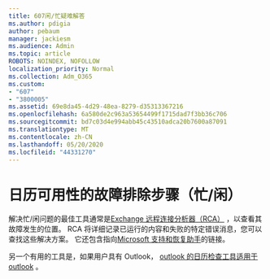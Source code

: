 ```yaml
---
title: 607闲/忙疑难解答
ms.author: pdigia
author: pebaum
manager: jackiesm
ms.audience: Admin
ms.topic: article
ROBOTS: NOINDEX, NOFOLLOW
localization_priority: Normal
ms.collection: Adm_O365
ms.custom:
- "607"
- "3800005"
ms.assetid: 69e8da45-4d29-48ea-8279-d35313367216
ms.openlocfilehash: 6a580de2c963a53654499f1715dad7f3bb36c706
ms.sourcegitcommit: bd7c03d4e994abb45c43510adca20b7600a87091
ms.translationtype: MT
ms.contentlocale: zh-CN
ms.lasthandoff: 05/20/2020
ms.locfileid: "44331270"
---
```

# <a name="troubleshooting-steps-for-calendar-availability-freebusy"></a>日历可用性的故障排除步骤（忙/闲）

解决忙/闲问题的最佳工具通常是[Exchange 远程连接分析器（RCA）](https://testconnectivity.microsoft.com/Default.aspx?testId=freeBusy) ，以查看其故障发生的位置。 RCA 将详细记录已运行的内容和失败的特定错误消息，您可以查找这些解决方案。 它还包含指向[Microsoft 支持和恢复助手](https://diagnostics.office.com/)的链接。

另一个有用的工具是，如果用户具有 Outlook， [outlook 的日历检查工具适用于 outlook](https://www.microsoft.com/download/details.aspx?id=28786) 。
